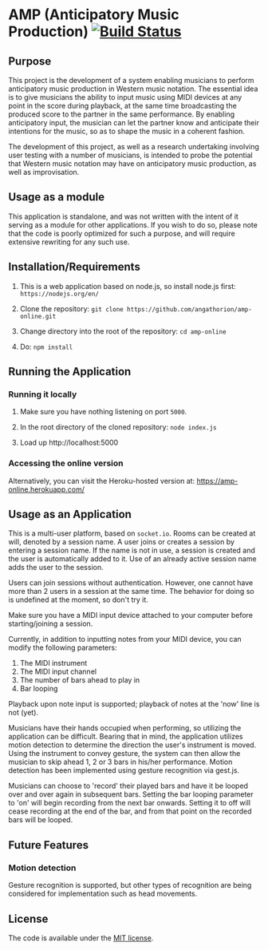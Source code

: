 # AMP (Anticipatory Music Production) [![Build Status](https://travis-ci.org/angathorion/amp-online.svg)](https://travis-ci.org/angathorion/amp-online)

## Purpose

This project is the development of a system enabling musicians to perform anticipatory music production in Western music
notation. The essential idea is to give musicians the ability to input music using MIDI devices at any point in the
score during playback, at the same time broadcasting the produced score to the partner in the same performance. By
enabling anticipatory input, the musician can let the partner know and anticipate their intentions for the music, so as
to shape the music in a coherent fashion.

The development of this project, as well as a research undertaking involving user testing with a number of musicians,
is intended to probe the potential that Western music notation may have on anticipatory music production, as well as
improvisation.

## Usage as a module

This application is standalone, and was not written with the intent of it serving as a module for other applications.
If you wish to do so, please note that the code is poorly optimized for such a purpose, and will require extensive
rewriting for any such use.

## Installation/Requirements

1. This is a web application based on node.js, so install node.js first: `https://nodejs.org/en/`

2. Clone the repository: `git clone https://github.com/angathorion/amp-online.git`

3. Change directory into the root of the repository: `cd amp-online`

4. Do: `npm install`

## Running the Application

### Running it locally

1. Make sure you have nothing listening on port `5000`.

2. In the root directory of the cloned repository: `node index.js`

3. Load up http://localhost:5000

### Accessing the online version

Alternatively, you can visit the Heroku-hosted version at: https://amp-online.herokuapp.com/

## Usage as an Application

This is a multi-user platform, based on `socket.io`. Rooms can be created at will, denoted by a session name. A user
joins or creates a session by entering a session name. If the name is not in use, a session is created and the user is
automatically added to it. Use of an already active session name adds the user to the session.

Users can join sessions without authentication. However, one cannot have more than 2 users in a session at the same time.
The behavior for doing so is undefined at the moment, so don't try it.

Make sure you have a MIDI input device attached to your computer before starting/joining a session.
 
Currently, in addition to inputting notes from your MIDI device, you can modify the following parameters:

1. The MIDI instrument
2. The MIDI input channel
3. The number of bars ahead to play in
4. Bar looping

Playback upon note input is supported; playback of notes at the 'now' line is not (yet).

Musicians have their hands occupied when performing, so utilizing the application can be difficult. Bearing that in 
mind, the application utilizes motion detection to determine the direction the user's instrument is moved. Using the
instrument to convey gesture, the system can then allow the musician to skip ahead 1, 2 or 3 bars in his/her
performance. Motion detection has been implemented using gesture recognition via gest.js.

Musicians can choose to 'record' their played bars and have it be looped over and over again in subsequent bars. Setting
the bar looping parameter to 'on' will begin recording from the next bar onwards. Setting it to off will cease recording
at the end of the bar, and from that point on the recorded bars will be looped.

## Future Features

### Motion detection

Gesture recognition is supported, but other types of recognition are being considered for implementation such as head
movements.

## License

The code is available under the [MIT license](LICENSE.txt).
